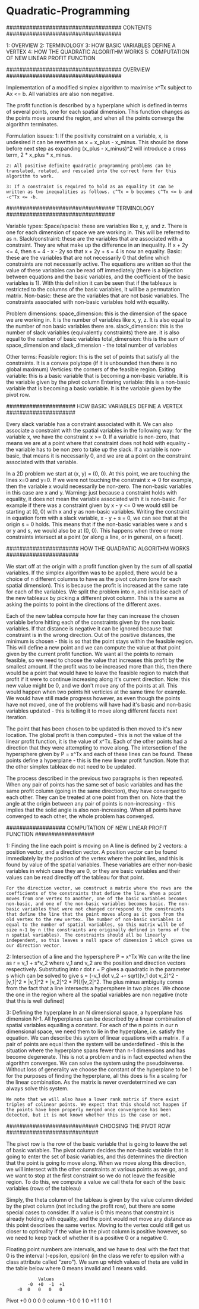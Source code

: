 # Quadratic-Programming

################################### CONTENTS ###################################

1: OVERVIEW
2: TERMINOLOGY
3: HOW BASIC VARIABLES DEFINE A VERTEX
4: HOW THE QUADRATIC ALGORITHM WORKS
5: COMPUTATION OF NEW LINEAR PROFIT FUNCTION

################################### OVERVIEW ###################################

Implementation of a modified simplex algorithm to maximise x^Tx subject to Ax <= b. All variables are also non negative.

The profit function is described by a hyperplane which is defined in terms of several points, one for each spatial dimension. This function changes as the points move around the region, and when all the points converge the algorithm terminates.

Formulation issues:
    1: If the positivity constraint on a variable, x, is undesired it can be rewritten as x = x_plus - x_minus. This should be done before next step as expanding (x_plus - x_minus)^2 will introduce a cross term, 2 * x_plus * x_minus.
    
    2: All positive definite quadratic programming problems can be translated, rotated, and rescaled into the correct form for this algorithm to work.

    3: If a constraint is required to hold as an equality it can be written as two inequalities as follows. c^Tx = b becomes c^Tx <= b and -c^Tx <= -b.

################################# TERMINOLOGY #################################

Variable types:
    Space/spacial: these are variables like x, y, and z. There is one for each dimension of space we are working in. This will be referred to as n.
    Slack/constraint: these are the variables that are associated with a constraint. They are what make up the difference in an inequality. If x + 2y <= 4, then s = 4 - x - 2y so that x + 2y + s = 4 is now an equality.
    Basic: these are the variables that are not necessarily 0 that define which constraints are not necessarily active. The equations are written so that the value of these variables can be read off immediately (there is a bijection between equations and the basic variables, and the coefficient of the basic variables is 1). With this definition it can be seen that if the tableaux is restricted to the columns of the basic variables, it will be a permutation matrix.
    Non-basic: these are the variables that are not basic variables. The constraints associated with non-basic variables hold with equality.

Problem dimensions:
    space_dimension: this is the dimension of the space we are working in. It is the number of variables like x, y, z. It is also equal to the number of non basic variables there are.
    slack_dimension: this is the number of slack variables (equivalently constraints) there are. it is also equal to the number of basic variables
    total_dimension: this is the sum of space_dimension and slack_dimension - the total number of variables

Other terms:
    Feasible region: this is the set of points that satisfy all the constraints. It is a convex polytope (if it is unbounded then there is no global maximum)
    Verticies: the corners of the feasible region.
    Exiting variable: this is a basic variable that is becoming a non-basic variable. It is the variable given by the pivot column
    Entering variable: this is a non-basic variable that is becoming a basic variable. It is the variable given by the pivot row.

##################### HOW BASIC VARIABLES DEFINE A VERTEX #####################

Every slack variable has a constraint associated with it. We can also associate a constraint with the spatial variables in the following way: for the variable x, we have the constraint x >= 0. If a variable is non-zero, that means we are at a point where that constraint does not hold with equality - the variable has to be non zero to take up the slack. If a variable is non-basic, that means it is necessarily 0, and we are at a point on the constraint associated with that variable.

In a 2D problem we start at (x, y) = (0, 0). At this point, we are touching the lines x=0 and y=0. If we were not touching the constraint x => 0 for example, then the variable x would necessarily be non-zero. The non-basic variables in this case are x and y. Warning: just because a constraint holds with equality, it does not mean the variable associated with it is non-basic. For example if there was a constraint given by x - y <= 0 we would still be starting at (0, 0) with x and y as non-basic variables. Writing the constraint in equation form with a slack variable, x - y + s = 0, we can see that at the origin s = 0 holds. This means that if the non-basic variables were x and s or y and s, we would also be at (0, 0). This happens when three or more constraints intersect at a point (or along a line, or in general, on a facet).

###################### HOW THE QUADRATIC ALGORITHM WORKS ######################

We start off at the origin with a profit function given by the sum of all spatial variables. If the simplex algorithm was to be applied, there would be a choice of n different columns to have as the pivot column (one for each spatial dimension). This is because the profit is increased at the same rate for each of the variables. We split the problem into n, and initialise each of the new tableaux by picking a different pivot column. This is the same as asking the points to point in the directions of the different axes.

Each of the new tablea compute how far they can increase the chosen variable before hitting each of the constraints given by the non basic variables. If that distance is negative it can be ignored because that constraint is in the wrong direction. Out of the positive distances, the minimum is chosen - this is so that the point stays within the feasible region. This will define a new point and we can compute the value at that point given by the current profit function. We want all the points to remain feasible, so we need to choose the value that increases this profit by the smallest amount. If the profit was to be increased more than this, then there would be a point that would have to leave the feasible region to match that profit if it were to continue increasing along it's current direction. Note: this new value might be 0, and we don't move any of the points at all. This would happen when two points hit verticies at the same time for example. We would have still made progress however, as even though the points have not moved, one of the problems will have had it's basic and non-basic variables updated - this is telling it to move along different facets next iteration.

The point that has been chosen to be updated is then moved to it's new location. The global profit is then computed - this is not the value of the linear profit function, it is the value of x^Tx. Each of the other points had a direction that they were attempting to move along. The intersection of the hypersphere given by P = x^Tx and each of these lines can be found. These points define a hyperplane - this is the new linear profit function. Note that the other simplex tableax do not need to be updated.

The process described in the previous two paragraphs is then repeated. When any pair of points has the same set of basic variables and has the same profit column (going in the same direction), they have converged to each other. They can be treated at one point from then on. Note that the angle at the origin between any pair of points is non-increasing - this implies that the solid angle is also non-increasing. When all points have converged to each other, the whole problem has converged.

################## COMPUTATION OF NEW LINEAR PROFIT FUNCTION ##################

1: Finding the line each point is moving on
    A line is defined by 2 vectors: a position vector, and a direction vector. A position vector can be found immediately by the position of the vertex where the point lies, and this is found by value of the spatial variables. These variables are either non-basic variables in which case they are 0, or they are basic variables and their values can be read directly off the tableau for that point.

    For the direction vector, we construct a matrix where the rows are the coefficients of the constraints that define the line. When a point moves from one vertex to another, one of the basic variables becomes non-basic, and one of the non-basic variables becomes basic. The non-basic variables that were not changed correspond to the constraints that define the line that the point moves along as it goes from the old vertex to the new vertex. The number of non-basic variables is equal to the number of spatial variables, so this matrix will be of size n-1 by n (the constraints are originally defined in terms of the n spatial variables). The constraints should all be linearly independent, so this leaves a null space of dimension 1 which gives us our direction vector.

2: Intersection of a line and the hypersphere P = x^Tx
    We can write the line as r = v_1 + s*v_2 where v_1 and v_2 are the position and direction vectors respectively. Substituting into r dot r = P gives a quadratic in the parameter s which can be solved to give s = (-v_1 dot v_2 +- sqrt((v_1 dot v_2)^2 - |v_1|^2 * |v_1|^2 + |v_2|^2 * P))/|v_2|^2. The plus minus ambiguity comes from the fact that a line intersects a hypersphere in two places. We choose the one in the region where all the spatial variables are non negative (note that this is well defined)

3: Defining the hyperplane
    In an N dimensional space, a hyperplane has dimension N-1. All hyperplanes can be described by a linear combination of spatial variables equalling a constant. For each of the n points in our n dimensional space, we need them to lie in the hyperplane, i.e. satisfy the equation. We can describe this sytem of linear equations with a matrix. If a pair of points are equal then the system will be underdefined - this is the situation where the hyperplane spans fewer than n-1 dimensions and has become degenerate. This is not a problem and is in fact expected when the algorithm converges. We can solve the system using the pseudoinverse. Without loss of generality we choose the constant of the hyperplane to be 1 for the purposes of finding the hyperplane, all this does is fix a scaling for the linear combination. As the matrix is never overdetermined we can always solve this system.
    
    We note that we will also have a lower rank matrix if there exist triples of colinear points. We expect that this should not happen if the points have been properly merged once convergence has been detected, but it is not known whether this is the case or not.

############################ CHOOSING THE PIVOT ROW ############################

The pivot row is the row of the basic variable that is going to leave the set of basic variables. The pivot column decides the non-basic variable that is going to enter the set of basic variables, and this determines the direction that the point is going to move along. When we move along this direction, we will intersect with the other constraints at various points as we go, and we want to stop at the first constraint so we do not leave the feasible region. To do this, we compute a value we call theta for each of the basic variables (rows of the tableau)

Simply, the theta column of the tableau is given by the value column divided by the pivot column (not including the profit row), but there are some special cases to consider. If a value is 0 this means that constraint is already holding with equality, and the point would not move any distance as this point describes the same vertex. Moving to the vertex could still get us closer to optimality if the value in the pivot column is positive however, so we need to keep track of whether it is a positive 0 or a negative 0.

Floating point numbers are intervals, and we have to deal with the fact that 0 is the interval (-epsilon, epsilon) (in the class we refer to epsilon with a class attribute called "zero"). We sum up which values of theta are valid in the table below where 0 means invalid and 1 means valid.

                Values
            -0  +0  -1  +1
        -0  0   0   0   0
Pivot   +0  0   0   0   0
column  -1  0   0   1   0
        +1  1   1   0   1